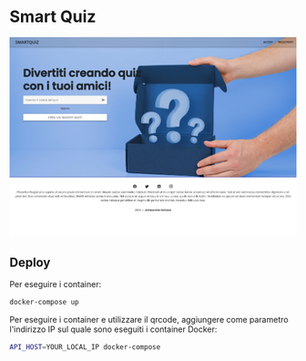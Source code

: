 # Smart Quiz
<img title="Preview" alt="Preview" src="./preview.png">

## Deploy
Per eseguire i container:
```sh
docker-compose up
```
Per eseguire i container e utilizzare il qrcode, aggiungere come parametro l'indirizzo IP sul quale sono eseguiti i container Docker:
```sh
API_HOST=YOUR_LOCAL_IP docker-compose
```

